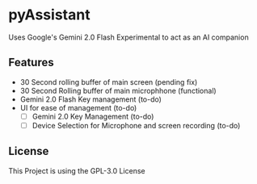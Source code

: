 # pyAssistant

Uses Google's Gemini 2.0 Flash Experimental to act as an AI companion

## Features

* 30 Second rolling buffer of main screen (pending fix)
* 30 Second Rolling buffer of main microphhone (functional)
* Gemini 2.0 Flash Key management (to-do)
* UI for ease of management (to-do)
  * [ ] Gemini 2.0 Key Management (to-do)
  * [ ] Device Selection for Microphone and screen recording (to-do)

## License

This Project is using the GPL-3.0 License
